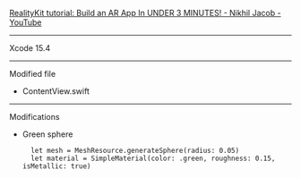 [RealityKit tutorial: Build an AR App In UNDER 3 MINUTES! - Nikhil Jacob - YouTube](https://youtu.be/jjCsI56XavI?si=nvzsyq73epWZ3GdM)

- - - -

Xcode 15.4

- - - -

Modified file
* ContentView.swift

- - - -
Modifications
* Green sphere

        let mesh = MeshResource.generateSphere(radius: 0.05)
        let material = SimpleMaterial(color: .green, roughness: 0.15, isMetallic: true)
